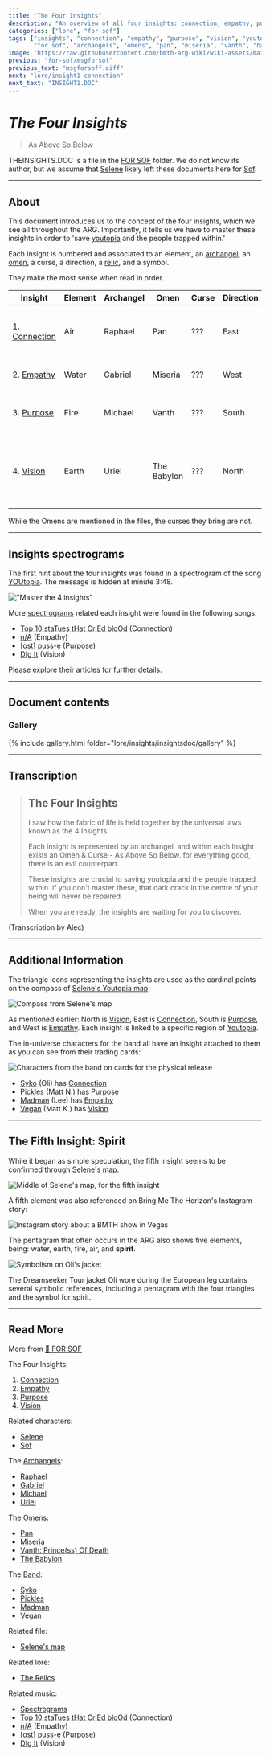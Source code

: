 ```yaml
---
title: "The Four Insights"
description: "An overview of all four insights: connection, empathy, purpose, and vision."
categories: ["lore", "for-sof"]
tags: ["insights", "connection", "empathy", "purpose", "vision", "youtopia", 
       "for sof", "archangels", "omens", "pan", "miseria", "vanth", "babylon", "raphael", "gabriel", "uriel", "michael", "selene"]
image: "https://raw.githubusercontent.com/bmth-arg-wiki/wiki-assets/main/lore/insights/insights-300x300.png"
previous: "for-sof/msgforsof"
previous_text: "msgforsoff.aiff"
next: "lore/insight1-connection"
next_text: "INSIGHT1.DOC"
---
```

# *The Four Insights*

> As Above So Below

THEINSIGHTS.DOC is a file in the [FOR SOF](../for-sof/for-sof#for-sof) folder. 
We do not know its author, but we assume that [Selene](../characters/selene) likely left these documents here for [Sof](../characters/sof).

***

## About

This document introduces us to the concept of the four insights, which we see all throughout the ARG. 
Importantly, it tells us we have to master these insights in order to 'save [youtopia](youtopia) and the people trapped within.'

Each insight is numbered and associated to an element, an [archangel](../characters/characters#the-archangels), 
an [omen](../characters/characters#omens), a curse, a direction, a [relic](booklet#page-023), and a symbol.

They make the most sense when read in order.

| Insight                              | Element | Archangel | Omen        | Curse | Direction | Relic                               | Symbol                                                    |
|--------------------------------------|---------|-----------|-------------|-------|-----------|-------------------------------------|-----------------------------------------------------------|
| 1. [Connection](insight1-connection) | Air     | Raphael   | Pan         | ???   | East      | Pan's Flute                         | Triangle with a horizontal line in the middle             |
| 2. [Empathy](insight2-empathy)       | Water   | Gabriel   | Miseria     | ???   | West      | Guardian Tears                      | Upside down triangle                                      |
| 3. [Purpose](insight3-purpose)       | Fire    | Michael   | Vanth       | ???   | South     | Abramelin's Candle Of Eternal Tears | Triangle                                                  |
| 4. [Vision](insight4-vision)         | Earth   | Uriel     | The Babylon | ???   | North     | Golden Raspberry                    | Upside down triangle with a horizontal line in the middle |

While the Omens are mentioned in the files, the curses they bring are not.

***

## Insights spectrograms

The first hint about the four insights was found in a spectrogram of the song [YOUtopia](../music/song-youtopia).
The message is hidden at minute 3:48.

!["Master the 4 insights"](https://raw.githubusercontent.com/bmth-arg-wiki/wiki-assets/main/lore/insights/empathy/img_2.png)

More [spectrograms](../music/spectrograms) related each insight were found in the following songs:

- [Top 10 staTues tHat CriEd bloOd](../music/song-top10) (Connection)
- [n/A](../music/song-na) (Empathy)
- [[ost] puss-e](../music/song-pusse) (Purpose)
- [DIg It](../music/song-digit) (Vision)

Please explore their articles for further details.

***

## Document contents

### Gallery

{% include gallery.html folder="lore/insights/insightsdoc/gallery" %}

***

## Transcription

>## The Four Insights
>
>I saw how the fabric of life is held together by the universal laws known as the 4 Insights.
>
>Each insight is represented by an archangel, and within each Insight exists an Omen & Curse - As Above So Below. 
for everything good, there is an evil counterpart.
>
>These insights are crucial to saving youtopia and the people trapped within. 
if you don't master these, that dark crack in the centre of your being will never be repaired.
>
>When you are ready, the insights are waiting for you to discover.

(Transcription by Alec)

***

## Additional Information

The triangle icons representing the insights are used as the cardinal points on the compass of [Selene's Youtopia map](../for-sof/selenes_map).

![Compass from Selene's map](https://raw.githubusercontent.com/bmth-arg-wiki/wiki-assets/main/lore/insights/insight-directions.png)

As mentioned earlier: North is [Vision](insight4-vision), East is [Connection](insight1-connection), South is [Purpose](insight3-purpose), and West is [Empathy](insight2-empathy). 
Each insight is linked to a specific region of [Youtopia](youtopia).

The in-universe characters for the band all have an insight attached to them as you can see from their trading cards:

![Characters from the band on cards for the physical release](https://raw.githubusercontent.com/bmth-arg-wiki/wiki-assets/main/characters/band-cards.png)

- [Syko](../characters/syko) (Oli) has [Connection](insight1-connection)
- [Pickles](../characters/pickles) (Matt N.) has [Purpose](insight3-purpose)
- [Madman](../characters/madman) (Lee) has [Empathy](insight2-empathy)
- [Vegan](../characters/vegan) (Matt K.) has [Vision](insight4-vision)

***

## The Fifth Insight: Spirit

While it began as simple speculation, the fifth insight seems to be confirmed through [Selene's map](../for-sof/selenes_map).

![Middle of Selene's map, for the fifth insight](https://raw.githubusercontent.com/bmth-arg-wiki/wiki-assets/main/lore/insights/fifth-insight.png)

A fifth element was also referenced on Bring Me The Horizon's Instagram story:

![Instagram story about a BMTH show in Vegas](https://raw.githubusercontent.com/bmth-arg-wiki/wiki-assets/main/lore/insights/insta_las_vegas_story_fifth_element.png)

The pentagram that often occurs in the ARG also shows five elements, being: 
water, earth, fire, air, and **spirit**. 

![Symbolism on Oli's jacket](https://raw.githubusercontent.com/bmth-arg-wiki/wiki-assets/main/lore/insights/oli_costume_spirit.png)

The Dreamseeker Tour jacket Oli wore during the European leg contains several symbolic references, 
including a pentagram with the four triangles and the symbol for spirit. 

***

## Read More

More from [📁 FOR SOF](../for-sof/for-sof#for-sof)

The Four Insights:

1. [Connection](insight1-connection)
2. [Empathy](insight2-empathy)
3. [Purpose](insight3-purpose)
4. [Vision](insight4-vision)

Related characters:

- [Selene](../characters/selene)
- [Sof](../characters/sof)

The [Archangels](../characters/characters#the-archangels):

- [Raphael](../characters/raphael)
- [Gabriel](../characters/gabriel)
- [Michael](../characters/michael)
- [Uriel](../characters/uriel)

The [Omens](../characters/characters#omens):

- [Pan](../characters/pan)
- [Miseria](../characters/miseria)
- [Vanth: Prince(ss) Of Death](../characters/vanth)
- [The Babylon](../characters/babylon)

The [Band](../characters/characters#band-members):

- [Syko](../characters/syko)
- [Pickles](../characters/pickles)
- [Madman](../characters/madman)
- [Vegan](../characters/vegan)

Related file:

- [Selene's map](../for-sof/selenes_map)

Related lore:

- [The Relics](booklet#page-023)

Related music:

- [Spectrograms](../music/spectrograms)
- [Top 10 staTues tHat CriEd bloOd](../music/song-top10) (Connection)
- [n/A](../music/song-na) (Empathy)
- [[ost] puss-e](../music/song-pusse) (Purpose)
- [DIg It](../music/song-digit) (Vision)